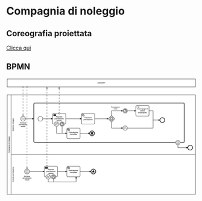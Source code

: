 # Compagnia di noleggio

## Coreografia proiettata

[Clicca qui](../docs/coreografia/coreografia_compagniadinoleggio.md)

## BPMN

![alt text](../docs/diagrammi-bpmn/CDN.jpeg)
